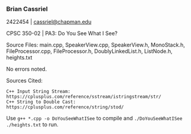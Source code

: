 ### Brian Cassriel
2422454 | cassriel@chapman.edu

CPSC 350-02 | PA3: Do You See What I See?

Source Files: main.cpp, SpeakerView.cpp, SpeakerView.h, 
MonoStack.h, FileProcessor.cpp, FileProcessor.h, 
DoublyLinkedList.h, ListNode.h, heights.txt

No errors noted.

Sources Cited:
```
C++ Input String Stream: https://cplusplus.com/reference/sstream/istringstream/str/
C++ String to Double Cast: https://cplusplus.com/reference/string/stod/
```

Use `g++ *.cpp -o DoYouSeeWhatISee` to compile and `./DoYouSeeWhatISee ./heights.txt` to run.

